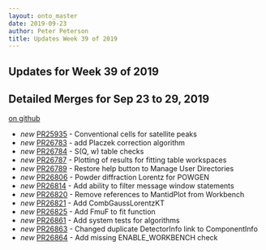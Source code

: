 ```yaml
---
layout: onto_master
date: 2019-09-23
author: Peter Peterson
title: Updates Week 39 of 2019
---
```

Updates for Week 39 of 2019
---------------------------

Detailed Merges for Sep 23 to 29, 2019
--------------------------------------
[on github](https://github.com/mantidproject/mantid/pulls?q=is%3Apr+merged%3A2019-09-24..2019-09-29)

* *new* [PR25935](https://github.com/mantidproject/mantid/pull/25935) - Conventional cells for satellite peaks
* *new* [PR26783](https://github.com/mantidproject/mantid/pull/26783) - add Placzek correction algorithm
* *new* [PR26784](https://github.com/mantidproject/mantid/pull/26784) - S(Q, w) table checks
* *new* [PR26787](https://github.com/mantidproject/mantid/pull/26787) - Plotting of results for fitting table workspaces
* *new* [PR26789](https://github.com/mantidproject/mantid/pull/26789) - Restore help button to Manage User Directories
* *new* [PR26806](https://github.com/mantidproject/mantid/pull/26806) - Powder diffraction Lorentz for POWGEN
* *new* [PR26814](https://github.com/mantidproject/mantid/pull/26814) - Add ability to filter message window statements
* *new* [PR26820](https://github.com/mantidproject/mantid/pull/26820) - Remove references to MantidPlot from Workbench
* *new* [PR26821](https://github.com/mantidproject/mantid/pull/26821) - Add CombGaussLorentzKT
* *new* [PR26825](https://github.com/mantidproject/mantid/pull/26825) - Add FmuF to fit function
* *new* [PR26861](https://github.com/mantidproject/mantid/pull/26861) - Add system tests for algorithms
* *new* [PR26863](https://github.com/mantidproject/mantid/pull/26863) - Changed duplicate DetectorInfo link to ComponentInfo
* *new* [PR26864](https://github.com/mantidproject/mantid/pull/26864) - Add missing ENABLE_WORKBENCH check
